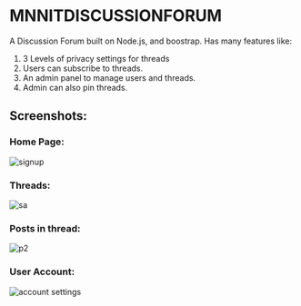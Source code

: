 # MNNITDISCUSSIONFORUM
A Discussion Forum built on Node.js, and boostrap.
Has many features like:
1. 3 Levels of privacy settings for threads
2. Users can subscribe to threads.
3. An admin panel to manage users and threads.
4. Admin can also pin threads.

## Screenshots:<br>
### Home Page:
![signup](https://user-images.githubusercontent.com/3608811/36075925-58bce018-0f7b-11e8-9091-e2b69619ba07.png)

### Threads:
![sa](https://user-images.githubusercontent.com/3608811/36076056-6208c022-0f7d-11e8-9482-d39f356a0407.png)

### Posts in thread:
![p2](https://user-images.githubusercontent.com/3608811/36076055-61c0d6fe-0f7d-11e8-861d-0f645acc4ff8.png)

### User Account:
![account settings](https://user-images.githubusercontent.com/3608811/36075924-574b9d50-0f7b-11e8-9d49-b1f5cf093f7c.png)


